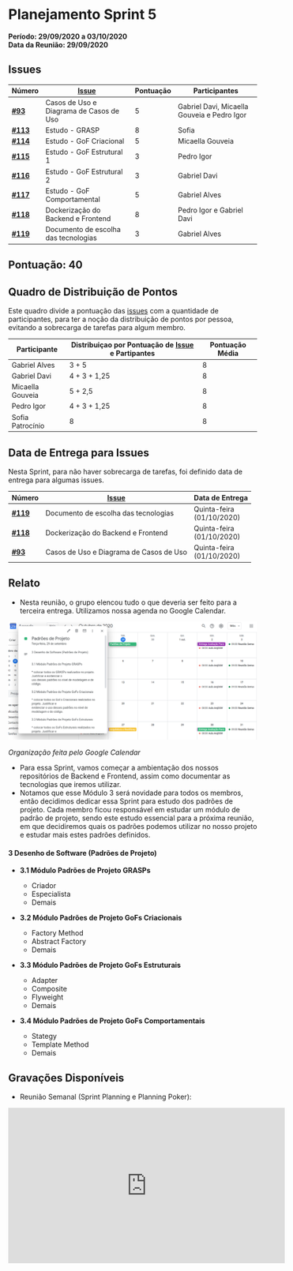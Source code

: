 # Planejamento Sprint 5

**Período: 29/09/2020 a 03/10/2020**<br>
**Data da Reunião: 29/09/2020**

## Issues

| Número | [Issue](Modeling/objeto?id=Issue) | Pontuação | Participantes |
|--------|-----------------------------------|-----------|---------------|
| [**#93**](https://github.com/UnBArqDsw/2020.1_G12_Stock/issues/93) | Casos de Uso e Diagrama de Casos de Uso | 5 | Gabriel Davi, Micaella Gouveia e Pedro Igor | 
| [**#113**](https://github.com/UnBArqDsw/2020.1_G12_Stock/issues/113) | Estudo - GRASP | 8 | Sofia | - |
| [**#114**](https://github.com/UnBArqDsw/2020.1_G12_Stock/issues/114) | Estudo - GoF Criacional | 5 | Micaella Gouveia |
| [**#115**](https://github.com/UnBArqDsw/2020.1_G12_Stock/issues/115) | Estudo - GoF Estrutural 1 | 3 | Pedro Igor |
| [**#116**](https://github.com/UnBArqDsw/2020.1_G12_Stock/issues/116) | Estudo - GoF Estrutural 2 | 3 | Gabriel Davi | 
| [**#117**](https://github.com/UnBArqDsw/2020.1_G12_Stock/issues/117) | Estudo - GoF Comportamental | 5 | Gabriel Alves | 
| [**#118**](https://github.com/UnBArqDsw/2020.1_G12_Stock/issues/118) | Dockerização do Backend e Frontend | 8 | Pedro Igor e Gabriel Davi |
| [**#119**](https://github.com/UnBArqDsw/2020.1_G12_Stock/issues/119) | Documento de escolha das tecnologias | 3 | Gabriel Alves | 



## Pontuação: 40
## Quadro de Distribuição de Pontos

Este quadro divide a pontuação das [issues](Modeling/objeto?id=Issue) com a quantidade de participantes, para ter a noção da distribuição de pontos por pessoa, evitando a sobrecarga de tarefas para algum membro.

| Participante | Distribuiçao por Pontuação de [Issue](Modeling/objeto?id=Issue) e Partipantes | Pontuação Média |
|--------------|-------------------------------------------------------------------------------|-----------------|
| Gabriel Alves | 3 + 5 | 8 |
| Gabriel Davi | 4 + 3 + 1,25 | 8 |
| Micaella Gouveia | 5 + 2,5 | 8 |
| Pedro Igor | 4 + 3 + 1,25 | 8 |
| Sofia Patrocínio | 8 | 8 |

## Data de Entrega para Issues

Nesta Sprint, para não haver sobrecarga de tarefas, foi definido data de entrega para algumas issues.


| Número | [Issue](Modeling/objeto?id=Issue) | Data de Entrega |
|--------|-----------------------------------|-----------------|
| [**#119**](https://github.com/UnBArqDsw/2020.1_G12_Stock/issues/119) | Documento de escolha das tecnologias | Quinta-feira<br>(01/10/2020)|
| [**#118**](https://github.com/UnBArqDsw/2020.1_G12_Stock/issues/118) | Dockerização do Backend e Frontend | Quinta-feira<br>(01/10/2020) |
| [**#93**](https://github.com/UnBArqDsw/2020.1_G12_Stock/issues/93) | Casos de Uso e Diagrama de Casos de Uso | Quinta-feira<br>(01/10/2020) |


## Relato
* Nesta reunião, o grupo elencou tudo o que deveria ser feito para a terceira entrega. Utilizamos nossa agenda no Google Calendar.

![google agenda](../../assets/img/Sprints/googlecalendarPadroes.png)

*Organização feita pelo Google Calendar*

* Para essa Sprint, vamos começar a ambientação dos nossos repositórios de Backend e Frontend, assim como documentar as tecnologias que iremos utilizar.
* Notamos que esse Módulo 3 será novidade para todos os membros, então decidimos dedicar essa Sprint para estudo dos padrões de projeto. Cada membro ficou responsável em estudar um módulo de padrão de projeto, sendo este estudo essencial para a próxima reunião, em que decidiremos quais os padrões podemos utilizar no nosso projeto e estudar mais estes padrões definidos.

#### **3 Desenho de Software (Padrões de Projeto)**

* **3.1 Módulo Padrões de Projeto GRASPs**
    * Criador
    * Especialista
    * Demais

* **3.2 Módulo Padrões de Projeto GoFs Criacionais**
    - Factory Method
    - Abstract Factory
    - Demais

* **3.3 Módulo Padrões de Projeto GoFs Estruturais**
    - Adapter
    - Composite
    - Flyweight
    - Demais

* **3.4 Módulo Padrões de Projeto GoFs Comportamentais**
    - Stategy
    - Template Method
    - Demais


## Gravações Disponíveis

- Reunião Semanal (Sprint Planning e Planning Poker):
<iframe allowFullScreen="allowFullScreen" src="https://www.youtube.com/embed/KCNe4Rre5JA?ecver=1&amp;iv_load_policy=3&amp;yt:stretch=16:9&amp;autohide=1&amp;color=red&amp;width=560&amp;width=560" width="560" height="315" allowtransparency="true" frameborder="0"><div><a  id="x4Kmoha6" href="https://www.rockpamperscissors.co.uk/a-new-one-on-me/">Emma hybrid</a></div><div><a  id="x4Kmoha6" href="https://www.earth-essentials.co.uk/is-buying-a-mattress-the-worst-thing-possible-for-your-health/">VOCs</a></div><script type="text/javascript">function execute_YTvideo(){return youtube.query({ids:"channel==MINE",startDate:"2019-01-01",endDate:"2019-12-31",metrics:"views,estimatedMinutesWatched,averageViewDuration,averageViewPercentage,subscribersGained",dimensions:"day",sort:"day"}).then(function(e){},function(e){console.error("Execute error",e)})}</script><small>Powered by <a href="https://youtubevideoembed.com/ ">Embed YouTube Video</a></small></iframe>
